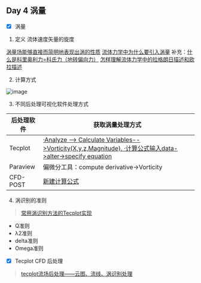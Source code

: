 ## Day 4 涡量
- [x] 涡量

1. 定义
流体速度矢量的旋度

[涡量场能够直接而简明地表现出涡的性质](https://www.zhihu.com/question/21761746/answer/19293141)
[流体力学中为什么要引入涡量](https://www.zhihu.com/question/31159018/answer/377602533)
补充：[什么是科里奥利力=科氏力（地转偏向力）](https://www.zhihu.com/question/28281378/answer/40197369)
[怎样理解流体力学中的拉格朗日描述和欧拉描述](https://www.zhihu.com/question/26129680/answer/32457812)

2. 计算方式

![image](https://user-images.githubusercontent.com/43568675/183391837-e04268d4-a60b-4dc1-845c-6d036aeaca5a.png)

3. 不同后处理可视化软件处理方式

| 后处理软件     |获取涡量处理方式         |
| -------------| ---------------------|
|Tecplot       |[·Analyze --> Calculate Variables-->Vorticity(X,y,z,Magnitude).    ·计算公式输入data->alter->specify equation](https://zhuanlan.zhihu.com/p/268806085) |
|Paraview      |偏微分工具：compute derivative->Vorticity|
|CFD-POST      |[新建计算公式](https://zhuanlan.zhihu.com/p/309396896)|


4. 涡识别的准则

> [常用涡识别方法的Tecplot实现](https://blog.csdn.net/weixin_42943114/article/details/114285258)
  * Q准则
  * λ2准则
  * delta准则
  * Omega准则
 
- [x] Tecplot CFD 后处理

> [tecplot流场后处理——云图、流线、涡识别处理](https://www.bilibili.com/video/BV1PG4y1q7RS)


